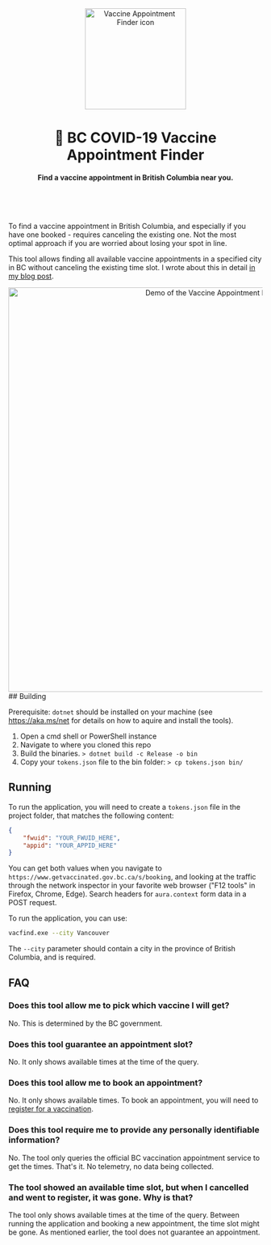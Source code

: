 <div align="center">
	<img alt="Vaccine Appointment Finder icon" src="images/logo-256.png" width="200" height="200" />
	<h1>💉 BC COVID-19 Vaccine Appointment Finder</h1>
	<p>
		<b>Find a vaccine appointment in British Columbia near you.</b>
	</p>
	<br>
	<br>
	<br>
</div>

To find a vaccine appointment in British Columbia, and especially if you have one booked - requires canceling the existing one. Not the most optimal approach if you are worried about losing your spot in line.

This tool allows finding all available vaccine appointments in a specified city in BC without canceling the existing time slot. I wrote about this in detail [in my blog post](https://den.dev/blog/vaccine/).

<div align="center">
	<img alt="Demo of the Vaccine Appointment Finder" src="images/vac-demo.gif" width="800">
</div>
## Building

Prerequisite: `dotnet` should be installed on your machine (see https://aka.ms/net for details on how to aquire and install the tools).

1. Open a cmd shell or PowerShell instance
2. Navigate to where you cloned this repo
3. Build the binaries. `> dotnet build -c Release -o bin`
4. Copy your `tokens.json` file to the bin folder: `> cp tokens.json bin/`

## Running

To run the application, you will need to create a `tokens.json` file in the project folder, that matches the following content:

```json
{
	"fwuid": "YOUR_FWUID_HERE",
	"appid": "YOUR_APPID_HERE"
}
```

You can get both values when you navigate to `https://www.getvaccinated.gov.bc.ca/s/booking`, and looking at the traffic through the network inspector in your favorite web browser ("F12 tools" in Firefox, Chrome, Edge). Search headers for `aura.context` form data in a POST request.

To run the application, you can use:

```bash
vacfind.exe --city Vancouver
```

The `--city` parameter should contain a city in the province of British Columbia, and is required.

## FAQ

### Does this tool allow me to pick which vaccine I will get?

No. This is determined by the BC government.

### Does this tool guarantee an appointment slot?

No. It only shows available times at the time of the query.

### Does this tool allow me to book an appointment?

No. It only shows available times. To book an appointment, you will need to [register for a vaccination](https://www2.gov.bc.ca/gov/content/covid-19/vaccine/register).

### Does this tool require me to provide any personally identifiable information?

No. The tool only queries the official BC vaccination appointment service to get the times. That's it. No telemetry, no data being collected.

### The tool showed an available time slot, but when I cancelled and went to register, it was gone. Why is that?

The tool only shows available times at the time of the query. Between running the application and booking a new appointment, the time slot might be gone. As mentioned earlier, the tool does not guarantee an appointment.
